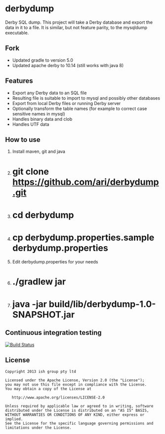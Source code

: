 
# derbydump


Derby SQL dump. This project will take a Derby database and export the data in it to a file. It is similar, but not feature parity, to the mysqldump executable.

## Fork

- Updated gradle to version 5.0
- Updated apache derby to 10.14 (still works with java 8)

## Features

* Export any Derby data to an SQL file
* Resulting file is suitable to import to mysql and possibly other databases
* Export from local Derby files or running Derby server
* Optionally transform the table names (for example to correct case sensitive names in mysql)
* Handles binary data and clob
* Handles UTF data

## How to use

1. Install maven, git and java
2. # git clone https://github.com/ari/derbydump.git
3. # cd derbydump
4. # cp derbydump.properties.sample derbydump.properties
5. Edit derbydump.properties for your needs
6. # ./gradlew jar
7. # java -jar build/lib/derbydump-1.0-SNAPSHOT.jar


## Continuous integration testing

[![Build Status](https://travis-ci.org/ari/derbydump.png?branch=master)](https://travis-ci.org/ari/derbydump)



## License

    Copyright 2013 ish group pty ltd

    Licensed under the Apache License, Version 2.0 (the "License");
    you may not use this file except in compliance with the License.
    You may obtain a copy of the License at

       http://www.apache.org/licenses/LICENSE-2.0

    Unless required by applicable law or agreed to in writing, software
    distributed under the License is distributed on an "AS IS" BASIS,
    WITHOUT WARRANTIES OR CONDITIONS OF ANY KIND, either express or implied.
    See the License for the specific language governing permissions and
    limitations under the License.
